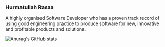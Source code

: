 ### Hurmatullah Rasaa


A highly organised Software Developer who has a proven track record of using good engineering practice to produce software for new, innovative and profitable products and solutions.


![Anurag's GitHub stats](https://github-readme-stats.vercel.app/api?username=Hurmatullah&count_private=trueshow_icons=true&theme=radical)

<!-- Here are some ideas to get you started:

- 🔭 I’m currently working on ...
- 🌱 I’m currently learning ...
- 👯 I’m looking to collaborate on ...
- 🤔 I’m looking for help with ...
- 💬 Ask me about ...
- 📫 How to reach me: ...
- 😄 Pronouns: ...
- ⚡ Fun fact: ... -->





